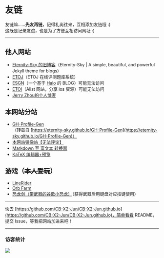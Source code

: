 # 友链
友链嘛……**先友再链**，记得礼尚往来，互相添加友链哦 :)  
这既是记录友谊，也是为了方便互相访问网址 :)

---

## 他人网站
- [Eternity-Sky 的旧博客](https://eternity-sky.github.io/)（Eternity-Sky \| A simple, beautiful, and powerful Jekyll theme for blogs）
- [ETOJ](https://etoj.xyz/)（ETOJ 在线评测题库系统）
- [ESGN](https://etchat.us.kg/)（一个基于 [Halo](https://www.halo.run) 的 BLOG）可能无法访问
- [ETOI](https://etoi.us.kg/)（Alist 网站，分享 ios 资源）可能无法访问
- [Jerry Zhou的个人博客](https://blog.jerryz.com.cn/)

## 本网站分站
- [GH-Profile-Gen](https://gh-profile-gen.cb-x2-jun.run.place/)  
  （转载自 [https://eternity-sky.github.io/GH-Profile-Gen](https://eternity-sky.github.io/GH-Profile-Gen)）
- [本网站镜像站【无法评论】](https://www.cb-stats.linkpc.net/)
- [Markdown 至 富文本 转换器](https://mdc.cb-x2-jun.run.place/)
- [KaTeX 编辑器+预览](https://katexeditor.cb-x2-jun.run.place/)

## 游戏（~~本人爱玩~~）
- [LineRider](https://www.linerider.com/)
- [Orb Farm](https://orb.farm/)
- [恐龙剑（带武器的谷歌小恐龙）](https://dinoswords.gg/)（获得武器后用键盘对应按键使用）

---
快去 [https://github.com/CB-X2-Jun/CB-X2-Jun.github.io](https://github.com/CB-X2-Jun/CB-X2-Jun.github.io)，简单看看 README，提交 Issue，等我把网站加进来吧！

---
### 访客统计
![](https://flagcounter.me/e7K)
